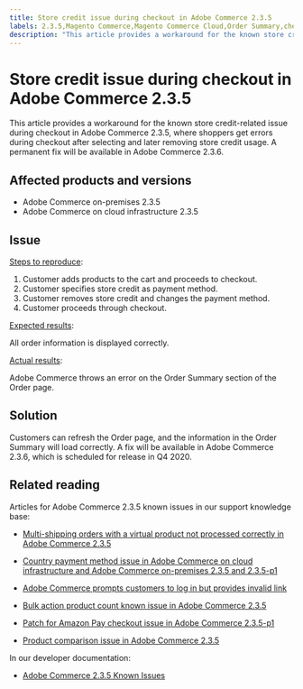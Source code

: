 ```yaml
---
title: Store credit issue during checkout in Adobe Commerce 2.3.5
labels: 2.3.5,Magento Commerce,Magento Commerce Cloud,Order Summary,checkout,credit,known issues,troubleshooting,Adobe Commerce,cloud infrastructure,on-premises
description: "This article provides a workaround for the known store credit-related issue during checkout in Adobe Commerce 2.3.5, where shoppers get errors during checkout after selecting and later removing store credit usage. A permanent fix will be available in Adobe Commerce 2.3.6."
---
```


# Store credit issue during checkout in Adobe Commerce 2.3.5

This article provides a workaround for the known store credit-related issue during checkout in Adobe Commerce 2.3.5, where shoppers get errors during checkout after selecting and later removing store credit usage. A permanent fix will be available in Adobe Commerce 2.3.6.

## Affected products and versions

* Adobe Commerce on-premises 2.3.5
* Adobe Commerce on cloud infrastructure 2.3.5

## Issue

<ins>Steps to reproduce</ins>:

1. Customer adds products to the cart and proceeds to checkout.
1. Customer specifies store credit as payment method.
1. Customer removes store credit and changes the payment method.
1. Customer proceeds through checkout.

<ins>Expected results</ins>:

All order information is displayed correctly.

<ins>Actual results</ins>:

Adobe Commerce throws an error on the Order Summary section of the Order page.

## Solution

Customers can refresh the Order page, and the information in the Order Summary will load correctly. A fix will be available in Adobe Commerce 2.3.6, which is scheduled for release in Q4 2020.

## Related reading

Articles for Adobe Commerce 2.3.5 known issues in our support knowledge base:

* [Multi-shipping orders with a virtual product not processed correctly in Adobe Commerce 2.3.5](https://support.magento.com/hc/en-us/articles/360044461831)

* [Country payment method issue in Adobe Commerce on cloud infrastructure and Adobe Commerce on-premises 2.3.5 and 2.3.5-p1](https://support.magento.com/hc/en-us/articles/360043955991)

* [Adobe Commerce prompts customers to log in but provides invalid link](https://support.magento.com/hc/en-us/articles/360043857372)

* [Bulk action product count known issue in Adobe Commerce 2.3.5](https://support.magento.com/hc/en-us/articles/360044839691)

* [Patch for Amazon Pay checkout issue in Adobe Commerce 2.3.5-p1](https://support.magento.com/hc/en-us/articles/360042646332)

* [Product comparison issue in Adobe Commerce 2.3.5](https://support.magento.com/hc/en-us/articles/360043970452)

In our developer documentation:

* [Adobe Commerce 2.3.5 Known Issues](https://devdocs.magento.com/guides/v2.3/release-notes/release-notes-2-3-5-commerce.html#known-issues)